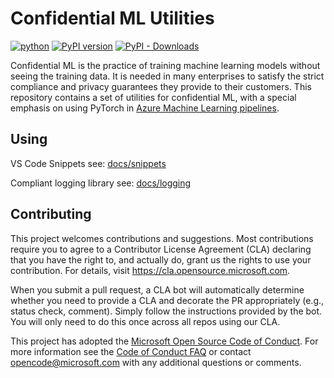 # Confidential ML Utilities

[![python](https://github.com/Azure/confidential-ml-utils/workflows/python/badge.svg)](https://github.com/Azure/confidential-ml-utils/actions?query=workflow%3Apython)
[![PyPI version](https://badge.fury.io/py/confidential-ml-utils.svg)](https://badge.fury.io/py/confidential-ml-utils)
[![PyPI - Downloads](https://img.shields.io/pypi/dm/confidential-ml-utils)](https://pypi.org/project/confidential-ml-utils/)

Confidential ML is the practice of training machine learning models without
seeing the training data. It is needed in many enterprises to satisfy the
strict compliance and privacy guarantees they provide to their customers. This
repository contains a set of utilities for confidential ML, with a special
emphasis on using PyTorch in
[Azure Machine Learning pipelines](https://aka.ms/pl-concept).
 
## Using

VS Code Snippets see:
[docs/snippets](https://github.com/Azure/confidential-ml-utils/blob/master/docs/snippets/README.md)

Compliant logging library see:
[docs/logging](https://github.com/Azure/confidential-ml-utils/blob/master/docs/logging/README.md)

## Contributing

This project welcomes contributions and suggestions. Most contributions require
you to agree to a Contributor License Agreement (CLA) declaring that you have
the right to, and actually do, grant us the rights to use your contribution.
For details, visit https://cla.opensource.microsoft.com.

When you submit a pull request, a CLA bot will automatically determine whether
you need to provide a CLA and decorate the PR appropriately (e.g., status check,
comment). Simply follow the instructions provided by the bot. You will only need
to do this once across all repos using our CLA.

This project has adopted the
[Microsoft Open Source Code of Conduct](https://opensource.microsoft.com/codeofconduct/).
For more information see the
[Code of Conduct FAQ](https://opensource.microsoft.com/codeofconduct/faq/) or
contact [opencode@microsoft.com](mailto:opencode@microsoft.com) with any
additional questions or comments.
